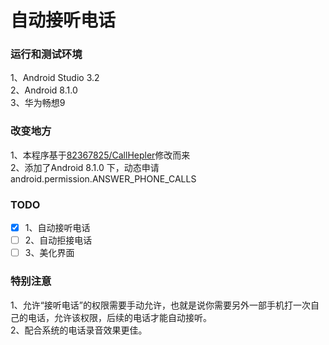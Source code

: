 # 自动接听电话

### 运行和测试环境
1、Android Studio 3.2  
2、Android 8.1.0  
3、华为畅想9

### 改变地方
1、本程序基于[82367825/CallHepler](https://note.youdao.com/)修改而来  
2、添加了Android 8.1.0 下，动态申请android.permission.ANSWER_PHONE_CALLS

### TODO
- [x] 1、自动接听电话
- [ ] 2、自动拒接电话
- [ ] 3、美化界面

### 特别注意
1、允许“接听电话”的权限需要手动允许，也就是说你需要另外一部手机打一次自己的电话，允许该权限，后续的电话才能自动接听。  
2、配合系统的电话录音效果更佳。